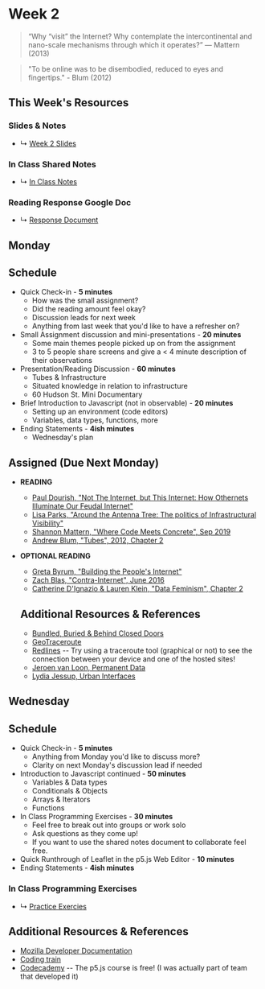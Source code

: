# Week 2

> “Why “visit” the Internet? Why contemplate the intercontinental and nano-scale mechanisms through which it operates?” ― Mattern (2013)

> "To be online was to be disembodied, reduced to eyes and fingertips." - Blum (2012)


## This Week's Resources

### Slides & Notes 
* ↳ [Week 2 Slides](https://docs.google.com/presentation/d/1netyrhteZPNNJIK3C-8PJ1_6t5F82KPS1rHHI_OqMQI/edit?usp=sharing)
### In Class Shared Notes
* ↳ [In Class Notes](https://docs.google.com/document/d/1dxq839nT1Z2mDGHmaRtfZcHJM9UhutEWe7FWej7Q_2g/edit?usp=sharing)
### Reading Response Google Doc
* ↳ [Response Document](https://docs.google.com/document/d/1z9RFLIPTfHzS9kKKNdszuYYRxVgrxREBAZ1X29DAJfs/edit?usp=sharing)

## Monday

## Schedule
* Quick Check-in - __5 minutes__
    * How was the small assignment?
    * Did the reading amount feel okay?
    * Discussion leads for next week
    * Anything from last week that you'd like to have a refresher on?
* Small Assignment discussion and mini-presentations - __20 minutes__
    * Some main themes people picked up on from the assignment
    * 3 to 5 people share screens and give a < 4 minute description of their observations 
* Presentation/Reading Discussion - __60 minutes__
    * Tubes & Infrastructure
    * Situated knowledge in relation to infrastructure
    * 60 Hudson St. Mini Documentary
*  Brief Introduction to Javascript (not in observable) - __20 minutes__
    * Setting up an environment (code editors)
    * Variables, data types, functions, more
* Ending Statements -  __4ish minutes__
    * Wednesday's plan
## Assigned (**Due Next Monday**)
* **READING**
    * [Paul Dourish, "Not The Internet, but This Internet: How Othernets Illuminate Our Feudal Internet"](https://dourish.com/publications/2015/NotTheInternet.pdf)
    * [Lisa Parks, "Around the Antenna Tree: The politics of Infrastructural Visibility" ](http://www.flowjournal.org/2009/03/around-the-antenna-tree-the-politics-of-infrastructural-visibilitylisa-parks-uc-santa-barbara/)
    * [Shannon Mattern, "Where Code Meets Concrete", Sep 2019](https://urbanomnibus.net/2019/09/where-code-meets-concrete/)
    * [Andrew Blum, "Tubes", 2012, Chapter 2](https://bobcat.library.nyu.edu/primo-explore/fulldisplay?docid=nyu_aleph003634157&context=L&vid=NS2-NUI&lang=en_US&search_scope=default_scope&adaptor=Local%20Search%20Engine&tab=default_tab&query=any,contains,andrew%20blum%20tubes&offset=0)

* **OPTIONAL READING**
    * [Greta Byrum, "Building the People's Internet"](https://urbanomnibus.net/2019/10/building-the-peoples-internet/)
    * [Zach Blas, "Contra-Internet", June 2016](https://www.e-flux.com/journal/74/59816/contra-internet/)
    * [Catherine D'Ignazio & Lauren Klein, "Data Feminism", Chapter 2](https://data-feminism.mitpress.mit.edu/pub/ei7cogfn/release/4)

    ## Additional Resources & References
    * [Bundled, Buried & Behind Closed Doors](https://vimeo.com/30642376)
    * [GeoTraceroute](https://geotraceroute.com/?node=1883&host=nyc.gov)
    * [Redlines](https://redlines.network/) -- Try using a traceroute tool (graphical or not) to see the connection between your device and one of the hosted sites!
    * [Jeroen van Loon, Permanent Data](https://jeroenvanloon.com/permanent-data/)
    * [Lydia Jessup, Urban Interfaces](https://www.lydiajessup.me/#/urban-interfaces/)


## Wednesday


## Schedule
* Quick Check-in - __5 minutes__
    * Anything from Monday you'd like to discuss more?
    * Clarity on next Monday's discussion lead if needed
* Introduction to Javascript continued - __50 minutes__
    * Variables & Data types
    * Conditionals & Objects
    * Arrays & Iterators
    * Functions
*  In Class Programming Exercises - __30 minutes__
    * Feel free to break out into groups or work solo
    * Ask questions as they come up!
    * If you want to use the shared notes document to collaborate feel free.
* Quick Runthrough of Leaflet in the p5.js Web Editor - __10 minutes__
* Ending Statements -  __4ish minutes__


### In Class Programming Exercises
* ↳ [Practice Exercies](../tutorials_guides/exercises/week_02_excercises.md)


## Additional Resources & References
* [Mozilla Developer Documentation](https://developer.mozilla.org/en-US/docs/Web/JavaScript)
* [Coding train](https://www.youtube.com/channel/UCvjgXvBlbQiydffZU7m1_aw)
* [Codecademy](https://www.codecademy.com/) -- The p5.js course is free! (I was actually part of team that developed it)